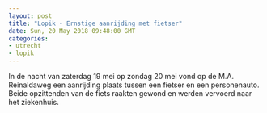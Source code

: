 ```yaml
---
layout: post
title: "Lopik - Ernstige aanrijding met fietser"
date: Sun, 20 May 2018 09:48:00 GMT
categories: 
- utrecht 
- lopik 
---
```


In de nacht van zaterdag 19 mei op zondag 20 mei vond op de M.A. Reinaldaweg een aanrijding plaats tussen een fietser en een personenauto. Beide opzittenden van de fiets raakten gewond en werden vervoerd naar het ziekenhuis.
